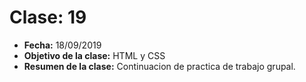 # Clase: 19
* **Fecha:** 18/09/2019
* **Objetivo de la clase:** HTML y CSS
* **Resumen de la clase:** Continuacion de practica de trabajo grupal. 